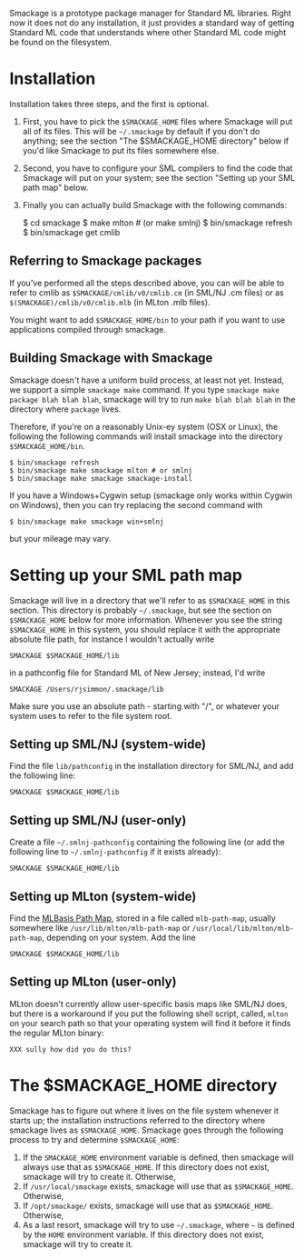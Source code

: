 Smackage is a prototype package manager for Standard ML libraries. Right now 
it does not do any installation, it just provides a standard way of getting
Standard ML code that understands where other Standard ML code might be found
on the filesystem.

Installation
============
Installation takes three steps, and the first is optional.

1. First, you have to pick the `$SMACKAGE_HOME` files where Smackage will put
   all of its files. This will be `~/.smackage` by default if you don't do
   anything; see the section "The $SMACKAGE_HOME directory" below if you'd like
   Smackage to put its files somewhere else.
2. Second, you have to configure your SML compilers to find the code that
   Smackage will put on your system; see the section "Setting up your SML path
   map" below.
3. Finally you can actually build Smackage with the following commands:

    $ cd smackage
    $ make mlton # (or make smlnj)
    $ bin/smackage refresh
    $ bin/smackage get cmlib

Referring to Smackage packages
------------------------------
If you've performed all the steps described above, you can will be able to 
refer to cmlib as `$SMACKAGE/cmlib/v0/cmlib.cm` (in SML/NJ .cm files) or as 
`$(SMACKAGE)/cmlib/v0/cmlib.mlb` (in MLton .mlb files).

You might want to add `$SMACKAGE_HOME/bin` to your path if you want to use 
applications compiled through smackage.

Building Smackage with Smackage
-------------------------------
Smackage doesn't have a uniform build process, at least not yet. Instead, we
support a simple `smackage make` command. If you type 
`smackage make package blah blah blah`, smackage will try to run 
`make blah blah blah` in the directory where `package` lives.

Therefore, if you're on a reasonably Unix-ey system (OSX or Linux), the 
following the following commands will install smackage into the directory
`$SMACKAGE_HOME/bin`.

    $ bin/smackage refresh
    $ bin/smackage make smackage mlton # or smlnj
    $ bin/smackage make smackage smackage-install

If you have a Windows+Cygwin setup (smackage only works within Cygwin on
Windows), then you can try replacing the second command with 

    $ bin/smackage make smackage win+smlnj

but your mileage may vary.

Setting up your SML path map
============================
Smackage will live in a directory that we'll refer to
as `$SMACKAGE_HOME` in this section. This directory is probably 
`~/.smackage`, but see the section on `$SMACKAGE_HOME` below for more 
information. Whenever you see the string `$SMACKAGE_HOME` in this system, you 
should replace it with the appropriate absolute file path, for instance I 
wouldn't actually write

    SMACKAGE $SMACKAGE_HOME/lib

in a pathconfig file for Standard ML of New Jersey; instead, I'd write 

    SMACKAGE /Users/rjsimmon/.smackage/lib

Make sure you use an absolute path - starting with "/", or whatever your system
uses to refer to the file system root.

Setting up SML/NJ (system-wide)
-------------------------------
Find the file `lib/pathconfig` in the installation directory for SML/NJ, and 
add the following line:
  
    SMACKAGE $SMACKAGE_HOME/lib

Setting up SML/NJ (user-only)
-----------------------------
Create a file `~/.smlnj-pathconfig` containing the following line (or add
the following line to `~/.smlnj-pathconfig` if it exists already):

    SMACKAGE $SMACKAGE_HOME/lib

Setting up MLton (system-wide)
------------------------------
Find the [MLBasis Path Map](http://mlton.org/MLBasisPathMap), stored
in a file called `mlb-path-map`, usually somewhere like 
`/usr/lib/mlton/mlb-path-map` or 
`/usr/local/lib/mlton/mlb-path-map`, depending on your system. Add the line

    SMACKAGE $SMACKAGE_HOME/lib

Setting up MLton (user-only)
------------------------
MLton doesn't currently allow user-specific basis maps like SML/NJ does,
but there is a workaround if you put the following shell script, called, 
`mlton` on your search path so that your operating system will find it before 
it finds the regular MLton binary:

    XXX sully how did you do this?

The $SMACKAGE_HOME directory
============================
Smackage has to figure out where it lives on the file system whenever it
starts up; the installation instructions referred to the directory where
smackage lives as `$SMACKAGE_HOME`. Smackage goes through the following process
to try and determine `$SMACKAGE_HOME`:

 1. If the `SMACKAGE_HOME` environment variable is defined, then smackage will
    always use that as `$SMACKAGE_HOME`. If this directory does not 
    exist, smackage will try to create it. Otherwise,
 2. If `/usr/local/smackage` exists, smackage will use that as
    `$SMACKAGE_HOME`. Otherwise,
 3. If `/opt/smackage/` exists, smackage will use that as
    `$SMACKAGE_HOME`. Otherwise,
 4. As a last resort, smackage will try to use `~/.smackage`, where `~` is 
    defined by the `HOME` environment variable. If this directory does not 
    exist, smackage will try to create it. 

